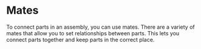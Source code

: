 # Mates

To connect parts in an assembly, you can use mates. There are a variety of mates that allow you to set relationships between parts. This lets you connect parts together and keep parts in the correct place. 